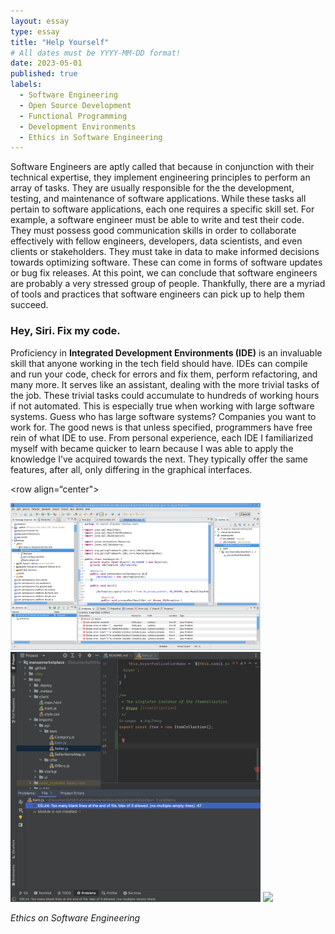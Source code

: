 ```yaml
---
layout: essay
type: essay
title: "Help Yourself"
# All dates must be YYYY-MM-DD format!
date: 2023-05-01
published: true
labels:
  - Software Engineering
  - Open Source Development
  - Functional Programming
  - Development Environments
  - Ethics in Software Engineering
---
```

 
Software Engineers are aptly called that because in conjunction with their technical expertise, they implement engineering principles to perform an array of tasks. They are usually responsible for the the development, testing, and maintenance of software applications. While these tasks all pertain to software applications, each one requires a specific skill set. For example, a software engineer must be able to write and test their code. They must possess good communication skills in order to collaborate effectively with fellow engineers, developers, data scientists, and even clients or stakeholders. They must take in data to make informed decisions towards optimizing software. These can come in forms of software updates or bug fix releases. At this point, we can conclude that software engineers are probably a very stressed group of people. Thankfully, there are a myriad of tools and practices that software engineers can pick up to help them succeed.
 
### Hey, Siri. Fix my code.

Proficiency in **Integrated Development Environments (IDE)** is an invaluable skill that anyone working in the tech field should have. IDEs can compile and run your code, check for errors and fix them, perform refactoring, and many more. It serves like an assistant, dealing with the more trivial tasks of the job. These trivial tasks could accumulate to hundreds of working hours if not automated. This is especially true when working with large software systems. Guess who has large software systems? Companies you want to work for. The good news is that unless specified, programmers have free rein of what IDE to use. From personal experience, each IDE I familiarized myself with became quicker to learn because I was able to apply the knowledge I’ve acquired towards the next. They typically offer the same features, after all, only differing in the graphical interfaces.


<row align=“center">
<col>
<img width="400px" class="rounded pe-3" src="../img/reflections/eclipse.-screenshot.png" float=“left">
</col>
<col>
<img width="400px" class="rounded" src="../img/reflections/intellij-screenshot.png" float=“center”>
</col>
<col>
<img width="400px" class="rounded" src="../img/reflections/neatbeans.png" float=“center”>
</col>

</row>

*Ethics on Software Engineering*


